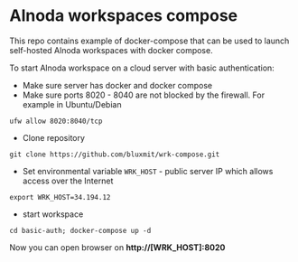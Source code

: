 # Alnoda workspaces compose 

This repo contains example of docker-compose that can be used to launch 
self-hosted Alnoda workspaces with docker compose. 

To start Alnoda workspace on a cloud server with basic authentication: 

- Make sure server has docker and docker compose 
- Make sure ports 8020 - 8040 are not blocked by the firewall. For example in Ubuntu/Debian 

```
ufw allow 8020:8040/tcp
```

- Clone repository 

```
git clone https://github.com/bluxmit/wrk-compose.git
```

- Set environmental variable `WRK_HOST` - public server IP which allows access over the Internet

```
export WRK_HOST=34.194.12
```

- start workspace 

```
cd basic-auth; docker-compose up -d
```

Now you can open browser on __http://[WRK_HOST]:8020__
